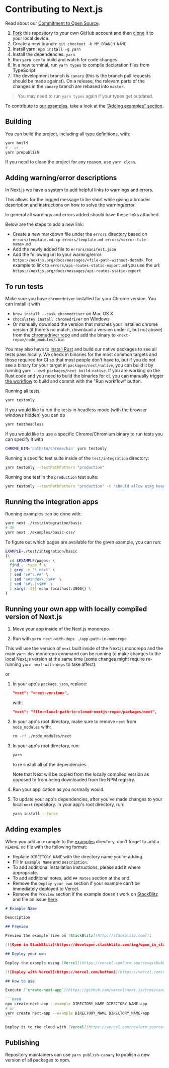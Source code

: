 # Contributing to Next.js

Read about our [Commitment to Open Source](https://vercel.com/oss).

1. [Fork](https://help.github.com/articles/fork-a-repo/) this repository to your own GitHub account and then [clone](https://help.github.com/articles/cloning-a-repository/) it to your local device.
2. Create a new branch: `git checkout -b MY_BRANCH_NAME`
3. Install yarn: `npm install -g yarn`
4. Install the dependencies: `yarn`
5. Run `yarn dev` to build and watch for code changes
6. In a new terminal, run `yarn types` to compile declaration files from TypeScript
7. The development branch is `canary` (this is the branch pull requests should be made against). On a release, the relevant parts of the changes in the `canary` branch are rebased into `master`.

> You may need to run `yarn types` again if your types get outdated.

To contribute to [our examples](examples), take a look at the [“Adding examples”
section](#adding-examples).

## Building

You can build the project, including all type definitions, with:

```bash
yarn build
# - or -
yarn prepublish
```

If you need to clean the project for any reason, use `yarn clean`.

## Adding warning/error descriptions

In Next.js we have a system to add helpful links to warnings and errors.

This allows for the logged message to be short while giving a broader description and instructions on how to solve the warning/error.

In general all warnings and errors added should have these links attached.

Below are the steps to add a new link:

- Create a new markdown file under the `errors` directory based on `errors/template.md`: `cp errors/template.md errors/<error-file-name>.md`
- Add the newly added file to `errors/manifest.json`
- Add the following url to your warning/error: `https://nextjs.org/docs/messages/<file-path-without-dotmd>`. For example to link to `errors/api-routes-static-export.md` you use the url: `https://nextjs.org/docs/messages/api-routes-static-export`

## To run tests

Make sure you have `chromedriver` installed for your Chrome version. You can install it with

- `brew install --cask chromedriver` on Mac OS X
- `chocolatey install chromedriver` on Windows
- Or manually download the version that matches your installed chrome version (if there's no match, download a version under it, but not above) from the [chromedriver repo](https://chromedriver.storage.googleapis.com/index.html) and add the binary to `<next-repo>/node_modules/.bin`

You may also have to [install Rust](https://www.rust-lang.org/tools/install) and build our native packages to see all tests pass locally. We check in binaries for the most common targets and those required for CI so that most people don't have to, but if you do not see a binary for your target in `packages/next/native`, you can build it by running `yarn --cwd packages/next build-native`. If you are working on the Rust code and you need to build the binaries for ci, you can manually trigger [the workflow](https://github.com/vercel/next.js/actions/workflows/build_native.yml) to build and commit with the "Run workflow" button.

Running all tests:

```sh
yarn testonly
```

If you would like to run the tests in headless mode (with the browser windows hidden) you can do

```sh
yarn testheadless
```

If you would like to use a specific Chrome/Chromium binary to run tests you can specify it with

```sh
CHROME_BIN='path/to/chrome/bin' yarn testonly
```

Running a specific test suite inside of the `test/integration` directory:

```sh
yarn testonly --testPathPattern "production"
```

Running one test in the `production` test suite:

```sh
yarn testonly --testPathPattern "production" -t "should allow etag header support"
```

## Running the integration apps

Running examples can be done with:

```sh
yarn next ./test/integration/basic
# OR
yarn next ./examples/basic-css/
```

To figure out which pages are available for the given example, you can run:

```sh
EXAMPLE=./test/integration/basic
(\
  cd $EXAMPLE/pages; \
  find . -type f \
  | grep -v '\.next' \
  | sed 's#^\.##' \
  | sed 's#index\.js##' \
  | sed 's#\.js$##' \
  | xargs -I{} echo localhost:3000{} \
)
```

## Running your own app with locally compiled version of Next.js

1. Move your app inside of the Next.js monorepo.

2. Run with `yarn next-with-deps ./app-path-in-monorepo`

This will use the version of `next` built inside of the Next.js monorepo and the main `yarn dev` monorepo command can be running to make changes to the local Next.js version at the same time (some changes might require re-running `yarn next-with-deps` to take affect).

or

1. In your app's `package.json`, replace:

   ```json
   "next": "<next-version>",
   ```

   with:

   ```json
   "next": "file:<local-path-to-cloned-nextjs-repo>/packages/next",
   ```

2. In your app's root directory, make sure to remove `next` from `node_modules` with:

   ```sh
   rm -rf ./node_modules/next
   ```

3. In your app's root directory, run:

   ```sh
   yarn
   ```

   to re-install all of the dependencies.

   Note that Next will be copied from the locally compiled version as opposed to from being downloaded from the NPM registry.

4. Run your application as you normally would.

5. To update your app's dependencies, after you've made changes to your local `next` repository. In your app's root directory, run:

   ```sh
   yarn install --force
   ```

## Adding examples

When you add an example to the [examples](examples) directory, don’t forget to add a `README.md` file with the following format:

- Replace `DIRECTORY_NAME` with the directory name you’re adding.
- Fill in `Example Name` and `Description`.
- To add additional installation instructions, please add it where appropriate.
- To add additional notes, add `## Notes` section at the end.
- Remove the `Deploy your own` section if your example can’t be immediately deployed to Vercel.
- Remove the `Preview` section if the example doesn't work on [StackBlitz](http://stackblitz.com/) and file an issue [here](https://github.com/stackblitz/webcontainer-core).

````markdown
# Example Name

Description

## Preview

Preview the example live on [StackBlitz](http://stackblitz.com/):

[![Open in StackBlitz](https://developer.stackblitz.com/img/open_in_stackblitz.svg)](https://stackblitz.com/github/vercel/next.js/tree/canary/examples/DIRECTORY_NAME)

## Deploy your own

Deploy the example using [Vercel](https://vercel.com?utm_source=github&utm_medium=readme&utm_campaign=next-example):

[![Deploy with Vercel](https://vercel.com/button)](https://vercel.com/new/git/external?repository-url=https://github.com/vercel/next.js/tree/canary/examples/DIRECTORY_NAME&project-name=DIRECTORY_NAME&repository-name=DIRECTORY_NAME)

## How to use

Execute [`create-next-app`](https://github.com/vercel/next.js/tree/canary/packages/create-next-app) with [npm](https://docs.npmjs.com/cli/init) or [Yarn](https://yarnpkg.com/lang/en/docs/cli/create/) to bootstrap the example:

```bash
npx create-next-app --example DIRECTORY_NAME DIRECTORY_NAME-app
# or
yarn create next-app --example DIRECTORY_NAME DIRECTORY_NAME-app
```

Deploy it to the cloud with [Vercel](https://vercel.com/new?utm_source=github&utm_medium=readme&utm_campaign=next-example) ([Documentation](https://nextjs.org/docs/deployment)).
````

## Publishing

Repository maintainers can use `yarn publish-canary` to publish a new version of all packages to npm.

